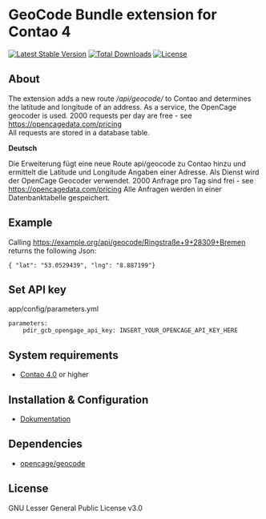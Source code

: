 GeoCode Bundle extension for Contao 4
============================================================

[![Latest Stable Version](https://poser.pugx.org/pdir/geocode-cache-bundle/v/stable)](https://packagist.org/packages/pdir/geocode-cache-bundle)
[![Total Downloads](https://poser.pugx.org/pdir/geocode-cache-bundle/downloads)](https://packagist.org/packages/pdir/geocode-cache-bundle)
[![License](https://poser.pugx.org/pdir/geocode-cache-bundle/license)](https://packagist.org/packages/pdir/geocode-cache-bundle)

About
-----

The extension adds a new route */api/geocode/* to Contao and determines the latitude and longitude of an address.
As a service, the OpenCage geocoder is used. 2000 requests per day are free - see https://opencagedata.com/pricing  
All requests are stored in a database table.

**Deutsch**

Die Erweiterung fügt eine neue Route api/geocode zu Contao hinzu und ermittelt die Latitude und Longitude Angaben einer Adresse. 
Als Dienst wird der OpenCage Geocoder verwendet. 2000 Anfrage pro Tag sind frei - see https://opencagedata.com/pricing
Alle Anfragen werden in einer Datenbanktabelle gespeichert.

Example
-------
Calling https://example.org/api/geocode/Ringstraße+9+28309+Bremen returns the following Json:
    
    { "lat": "53.0529439", "lng": "8.887199"}

Set API key
-------------------
app/config/parameters.yml

    parameters:    
        pdir_gcb_opengage_api_key: INSERT_YOUR_OPENCAGE_API_KEY_HERE

System requirements
-------------------

* [Contao 4.0](https://github.com/contao/contao-bundle) or higher

Installation & Configuration
----------------------------
* [Dokumentation](https://docs.pdir.de/#/geocode-cache-bundle/index)


Dependencies
------------

- [opencage/geocode](https://github.com/opencagedata/php-opencage-geocode)

License
-------
GNU Lesser General Public License v3.0
